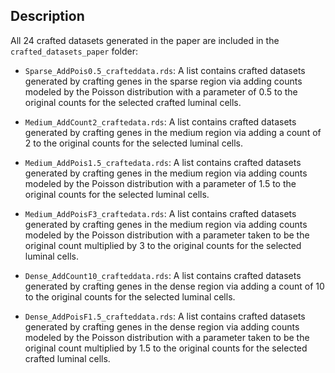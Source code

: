 ## Description

All 24 crafted datasets generated in the paper are included in the `crafted_datasets_paper` folder:

- `Sparse_AddPois0.5_crafteddata.rds`: A list contains crafted datasets generated by crafting genes in the sparse region via adding counts modeled by the Poisson distribution with a parameter of 0.5 to the original counts for the selected crafted luminal cells.

- `Medium_AddCount2_craftedata.rds`: A list contains crafted datasets generated by crafting genes in the medium region via adding a count of 2 to the original counts for the selected luminal cells.
  
- `Medium_AddPois1.5_craftedata.rds`: A list contains crafted datasets generated by crafting genes in the medium region via adding counts modeled by the Poisson distribution with a parameter of 1.5 to the original counts for the selected luminal cells.
  
- `Medium_AddPoisF3_craftedata.rds`: A list contains crafted datasets generated by crafting genes in the medium region via adding counts modeled by the Poisson distribution with a parameter taken to be the original count multiplied by 3 to the original counts for the selected luminal cells.
  
- `Dense_AddCount10_crafteddata.rds`: A list contains crafted datasets generated by crafting genes in the dense region via adding a count of 10 to the original counts for the selected luminal cells.
  
- `Dense_AddPoisF1.5_crafteddata.rds`: A list contains crafted datasets generated by crafting genes in the dense region via adding counts modeled by the Poisson distribution with a parameter taken to be the original count multiplied by 1.5 to the original counts for the selected crafted luminal cells.
  

